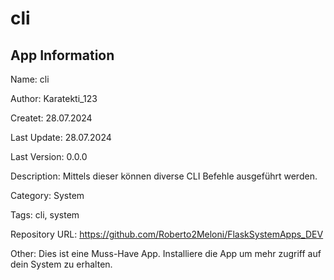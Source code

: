 # cli

## App Information

Name: cli

Author: Karatekti_123

Createt: 28.07.2024

Last Update: 28.07.2024

Last Version: 0.0.0

Description: Mittels dieser können diverse CLI Befehle ausgeführt werden.

Category: System

Tags: cli, system

Repository URL: https://github.com/Roberto2Meloni/FlaskSystemApps_DEV

Other: Dies ist eine Muss-Have App. Installiere die App um mehr zugriff auf dein System zu erhalten.
